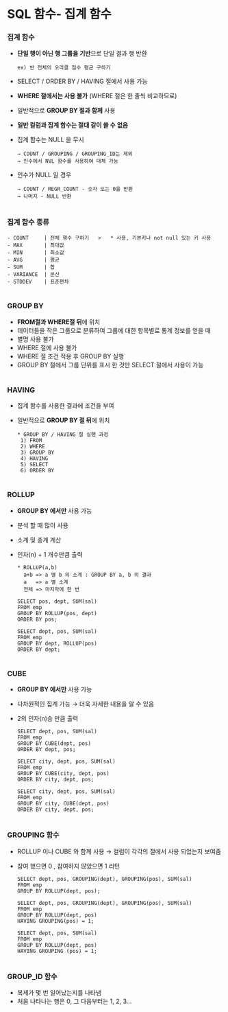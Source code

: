 # SQL 함수- 집계 함수

### 집계 함수 
 - **단일 행이 아닌 행 그룹을 기반**으로 단일 결과 행 반환   
	
       ex) 반 전체의 오라클 점수 평균 구하기
		
 - SELECT / ORDER BY / HAVING 절에서 사용 가능 
 - **WHERE 절에서는 사용 불가** (WHERE 절은 한 줄씩 비교하므로)
 - 일반적으로 **GROUP BY 절과 함께** 사용         
 - **일반 컬럼과 집계 함수는 절대 같이 쓸 수 없음** 
 - 집계 함수는 NULL 을 무시   
 
       → COUNT / GROUPING / GROUPING_ID는 제외    
       → 인수에서 NVL 함수를 사용하여 대체 가능 
    
 - 인수가 NULL 일 경우
 
       → COUNT / REGR_COUNT - 숫자 또는 0을 반환   
       → 나머지 - NULL 반환    

#
### 집계 함수 종류

    - COUNT     | 전체 행수 구하기   >   * 사용, 기본키나 not null 있는 키 사용 
    - MAX       | 최대값
    - MIN       | 최소값
    - AVG       | 평균
    - SUM       | 합 
    - VARIANCE  | 분산
    - STDDEV    | 표준편차
 
 #
 ### GROUP BY
  - **FROM절과 WHERE절 뒤**에 위치 
  - 데이터들을 작은 그룹으로 분류하여 그룹에 대한 항목별로 통계 정보를 얻을 때 
  - 별명 사용 불가 
  - WHERE 절에 사용 불가 
  - WHERE 절 조건 적용 후 GROUP BY 실행 
  - GROUP BY 절에서 그룹 단위를 표시 한 것만 SELECT 절에서 사용이 가능  
 
 #
 ### HAVING
  - 집계 함수를 사용한 결과에 조건을 부여
  - 일반적으로 **GROUP BY 절 뒤**에 위치  
 
        * GROUP BY / HAVING 절 실행 과정 
         1) FROM
         2) WHERE 
         3) GROUP BY
         4) HAVING 
         5) SELECT 
         6) ORDER BY 

#
### ROLLUP 
  - **GROUP BY 에서만** 사용 가능
  - 분석 할 때 많이 사용 
  - 소계 및 총계 계산 
  - 인자(n) + 1 개수만큼 출력 
  
        * ROLLUP(a,b) 
          a+b => a 별 b 의 소계 : GROUP BY a, b 의 결과 
          a   => a 별 소계 
          전체 => 마지막에 한 번
	   
	    SELECT pos, dept, SUM(sal) 
	    FROM emp
	    GROUP BY ROLLUP(pos, dept)
	    ORDER BY pos;
	 
	    SELECT dept, pos, SUM(sal) 
	    FROM emp
	    GROUP BY dept, ROLLUP(pos)
	    ORDER BY dept;

#
### CUBE
  - **GROUP BY 에서만** 사용 가능
  - 다차원적인 집계 가능 → 더욱 자세한 내용을 알 수 있음 
  - 2의 인자(n)승 만큼 출력 
  
	    SELECT dept, pos, SUM(sal) 
	    FROM emp
	    GROUP BY CUBE(dept, pos)
	    ORDER BY dept, pos;
	   
	    SELECT city, dept, pos, SUM(sal) 
	    FROM emp
	    GROUP BY CUBE(city, dept, pos)
	    ORDER BY city, dept, pos;
	   
	    SELECT city, dept, pos, SUM(sal) 
	    FROM emp
	    GROUP BY city, CUBE(dept, pos)
	    ORDER BY city, dept, pos;
	   
#	   
### GROUPING 함수
  - ROLLUP 이나 CUBE 와 함께 사용 → 컬럼이 각각의 절에서 사용 되었는지 보여줌 
  - 참여 했으면 0 , 참여하지 않았으면 1 리턴 
  
	    SELECT dept, pos, GROUPING(dept), GROUPING(pos), SUM(sal) 
	    FROM emp
	    GROUP BY ROLLUP(dept, pos);

	    SELECT dept, pos, GROUPING(dept), GROUPING(pos), SUM(sal) 
	    FROM emp
	    GROUP BY ROLLUP(dept, pos)
	    HAVING GROUPING(pos) = 1;     
	    
	    SELECT dept, pos, SUM(sal) 
	    FROM emp
	    GROUP BY ROLLUP(dept, pos)
	    HAVING GROUPING (pos) = 1;   

#
### GROUP_ID 함수   
  - 복제가 몇 번 일어났는지를 나타냄  
  - 처음 나타나는 행은 0, 그 다음부터는 1, 2, 3... 

  
  
